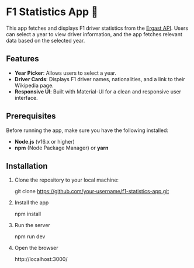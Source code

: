 # F1 Statistics App 🚗

This app fetches and displays F1 driver statistics from the [Ergast API](https://github.com/jolpica/jolpica-f1). Users can select a year to view driver information, and the app fetches relevant data based on the selected year.

## Features
- **Year Picker**: Allows users to select a year.
- **Driver Cards**: Displays F1 driver names, nationalities, and a link to their Wikipedia page.
- **Responsive UI**: Built with Material-UI for a clean and responsive user interface.

## Prerequisites

Before running the app, make sure you have the following installed:

- **Node.js** (v16.x or higher)
- **npm** (Node Package Manager) or **yarn**

## Installation

1. Clone the repository to your local machine:

   git clone https://github.com/your-username/f1-statistics-app.git

2. Install the app
  
   npm install

3. Run the server

   npm run dev

4. Open the browser

   http://localhost:3000/
